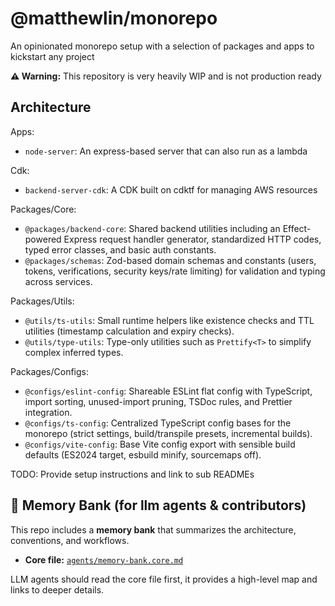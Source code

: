 # @matthewlin/monorepo

An opinionated monorepo setup with a selection of packages and apps to kickstart
any project

**⚠️ Warning:** This repository is very heavily WIP and is not production ready

## Architecture

Apps:

- `node-server`: An express-based server that can also run as a lambda

Cdk:

- `backend-server-cdk`: A CDK built on cdktf for managing AWS resources

Packages/Core:

- `@packages/backend-core`: Shared backend utilities including an Effect-powered Express request handler generator, standardized HTTP codes, typed error classes, and basic auth constants.
- `@packages/schemas`: Zod-based domain schemas and constants (users, tokens, verifications, security keys/rate limiting) for validation and typing across services.

Packages/Utils:

- `@utils/ts-utils`: Small runtime helpers like existence checks and TTL utilities (timestamp calculation and expiry checks).
- `@utils/type-utils`: Type-only utilities such as `Prettify<T>` to simplify complex inferred types.

Packages/Configs:

- `@configs/eslint-config`: Shareable ESLint flat config with TypeScript, import sorting, unused-import pruning, TSDoc rules, and Prettier integration.
- `@configs/ts-config`: Centralized TypeScript config bases for the monorepo (strict settings, build/transpile presets, incremental builds).
- `@configs/vite-config`: Base Vite config export with sensible build defaults (ES2024 target, esbuild minify, sourcemaps off).

TODO: Provide setup instructions and link to sub READMEs

## 🔑 Memory Bank (for llm agents & contributors)

This repo includes a **memory bank** that summarizes the architecture, conventions, and workflows.

- **Core file:** [`agents/memory-bank.core.md`](./agents/memory-bank.core.md)

LLM agents should read the core file first, it provides a high-level map and links to deeper details.
